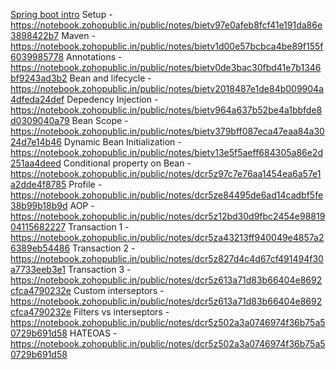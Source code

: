 <a href="https://notebook.zohopublic.in/public/notes/bietvaf4a031eeb7245f19e651a16232e077a">Spring boot intro</a>
Setup - https://notebook.zohopublic.in/public/notes/bietv97e0afeb8fcf41e191da86e3898422b7
Maven - https://notebook.zohopublic.in/public/notes/bietv1d00e57bcbca4be89f155f6039985778
Annotations - https://notebook.zohopublic.in/public/notes/bietv0de3bac30fbd41e7b1346bf9243ad3b2
Bean and lifecycle - https://notebook.zohopublic.in/public/notes/bietv2018487e1de84b009904a4dfeda24def
Depedency Injection - https://notebook.zohopublic.in/public/notes/bietv964a637b52be4a1bbfde8d0309040a79
Bean Scope - https://notebook.zohopublic.in/public/notes/bietv379bff087eca47eaa84a3024d7e14b46
Dynamic  Bean Initialization - https://notebook.zohopublic.in/public/notes/bietv13e5f5aeff684305a86e2d251aa4deed
Conditional property on Bean - https://notebook.zohopublic.in/public/notes/dcr5z97c7e76aa1454ea6a57e1a2dde4f8785
Profile - https://notebook.zohopublic.in/public/notes/dcr5ze84495de6ad14cadbf5fe38b99b18b9d
AOP - https://notebook.zohopublic.in/public/notes/dcr5z12bd30d9fbc2454e9881904115682227
Transaction 1 - https://notebook.zohopublic.in/public/notes/dcr5za43213ff940049e4857a26389eb54486
Transaction 2 - https://notebook.zohopublic.in/public/notes/dcr5z827d4c4d67cf491494f30a7733eeb3e1
Transaction 3 - https://notebook.zohopublic.in/public/notes/dcr5z613a71d83b66404e8692cfca4790232e
Custom interseptors - https://notebook.zohopublic.in/public/notes/dcr5z613a71d83b66404e8692cfca4790232e
Filters vs interseptors - https://notebook.zohopublic.in/public/notes/dcr5z502a3a0746974f36b75a50729b691d58
HATEOAS - https://notebook.zohopublic.in/public/notes/dcr5z502a3a0746974f36b75a50729b691d58
